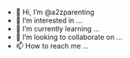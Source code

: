 - 👋 Hi, I’m @a2zparenting
- 👀 I’m interested in ...
- 🌱 I’m currently learning ...
- 💞️ I’m looking to collaborate on ...
- 📫 How to reach me ...

<!---
a2zparenting/a2zparenting is a ✨ special ✨ repository because its `README.md` (this file) appears on your GitHub profile.
You can click the Preview link to take a look at your changes.
--->

